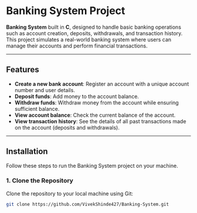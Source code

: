 # Banking System Project

 **Banking System** built in **C**, designed to handle basic banking operations such as account creation, deposits, withdrawals, and transaction history. This project simulates a real-world banking system where users can manage their accounts and perform financial transactions.

---

## Features
- **Create a new bank account**: Register an account with a unique account number and user details.
- **Deposit funds**: Add money to the account balance.
- **Withdraw funds**: Withdraw money from the account while ensuring sufficient balance.
- **View account balance**: Check the current balance of the account.
- **View transaction history**: See the details of all past transactions made on the account (deposits and withdrawals).

---

## Installation

Follow these steps to run the Banking System project on your machine.

### 1. Clone the Repository
Clone the repository to your local machine using Git:
```bash
git clone https://github.com/VivekShinde427/Banking-System.git
